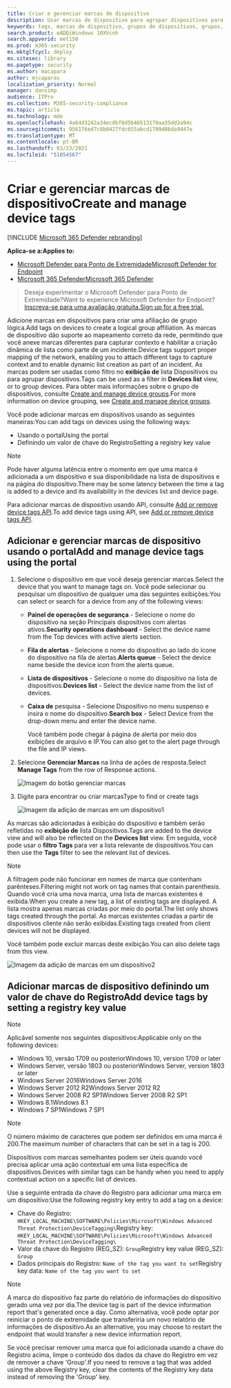 ```yaml
---
title: Criar e gerenciar marcas de dispositivo
description: Usar marcas de dispositivo para agrupar dispositivos para capturar contexto e habilitar a criação de listas dinâmicas como parte de um incidente
keywords: tags, marcas de dispositivo, grupos de dispositivos, grupos, correção, nível, regras, grupo aad, função, atribuir, classificação
search.product: eADQiWindows 10XVcnh
search.appverid: met150
ms.prod: m365-security
ms.mktglfcycl: deploy
ms.sitesec: library
ms.pagetype: security
ms.author: macapara
author: mjcaparas
localization_priority: Normal
manager: dansimp
audience: ITPro
ms.collection: M365-security-compliance
ms.topic: article
ms.technology: mde
ms.openlocfilehash: 4a64d3242a34ec8bf6d5646513170aa35dd3a94c
ms.sourcegitcommit: 956176ed7c8b8427fdc655abcd1709d86da9447e
ms.translationtype: MT
ms.contentlocale: pt-BR
ms.lasthandoff: 03/23/2021
ms.locfileid: "51054567"
---
```

# <a name="create-and-manage-device-tags"></a><span data-ttu-id="030f2-104">Criar e gerenciar marcas de dispositivo</span><span class="sxs-lookup"><span data-stu-id="030f2-104">Create and manage device tags</span></span>

[!INCLUDE [Microsoft 365 Defender rebranding](../../includes/microsoft-defender.md)]

<span data-ttu-id="030f2-105">**Aplica-se a:**</span><span class="sxs-lookup"><span data-stu-id="030f2-105">**Applies to:**</span></span>
- [<span data-ttu-id="030f2-106">Microsoft Defender para Ponto de Extremidade</span><span class="sxs-lookup"><span data-stu-id="030f2-106">Microsoft Defender for Endpoint</span></span>](https://go.microsoft.com/fwlink/p/?linkid=2146631)
- [<span data-ttu-id="030f2-107">Microsoft 365 Defender</span><span class="sxs-lookup"><span data-stu-id="030f2-107">Microsoft 365 Defender</span></span>](https://go.microsoft.com/fwlink/?linkid=2118804)

> <span data-ttu-id="030f2-108">Deseja experimentar o Microsoft Defender para Ponto de Extremidade?</span><span class="sxs-lookup"><span data-stu-id="030f2-108">Want to experience Microsoft Defender for Endpoint?</span></span> [<span data-ttu-id="030f2-109">Inscreva-se para uma avaliação gratuita.</span><span class="sxs-lookup"><span data-stu-id="030f2-109">Sign up for a free trial.</span></span>](https://www.microsoft.com/microsoft-365/windows/microsoft-defender-atp?ocid=docs-wdatp-exposedapis-abovefoldlink)

<span data-ttu-id="030f2-110">Adicione marcas em dispositivos para criar uma afiliação de grupo lógica.</span><span class="sxs-lookup"><span data-stu-id="030f2-110">Add tags on devices to create a logical group affiliation.</span></span> <span data-ttu-id="030f2-111">As marcas de dispositivo dão suporte ao mapeamento correto da rede, permitindo que você anexe marcas diferentes para capturar contexto e habilitar a criação dinâmica de lista como parte de um incidente.</span><span class="sxs-lookup"><span data-stu-id="030f2-111">Device tags support proper mapping of the network, enabling you to attach different tags to capture context and to enable dynamic list creation as part of an incident.</span></span> <span data-ttu-id="030f2-112">As marcas podem ser usadas como filtro no **exibição de** lista Dispositivos ou para agrupar dispositivos.</span><span class="sxs-lookup"><span data-stu-id="030f2-112">Tags can be used as a filter in **Devices list** view, or to group devices.</span></span> <span data-ttu-id="030f2-113">Para obter mais informações sobre o grupo de dispositivos, consulte [Create and manage device groups](machine-groups.md).</span><span class="sxs-lookup"><span data-stu-id="030f2-113">For more information on device grouping, see [Create and manage device groups](machine-groups.md).</span></span>

<span data-ttu-id="030f2-114">Você pode adicionar marcas em dispositivos usando as seguintes maneiras:</span><span class="sxs-lookup"><span data-stu-id="030f2-114">You can add tags on devices using the following ways:</span></span>

- <span data-ttu-id="030f2-115">Usando o portal</span><span class="sxs-lookup"><span data-stu-id="030f2-115">Using the portal</span></span>
- <span data-ttu-id="030f2-116">Definindo um valor de chave do Registro</span><span class="sxs-lookup"><span data-stu-id="030f2-116">Setting a registry key value</span></span>

> [!NOTE]
> <span data-ttu-id="030f2-117">Pode haver alguma latência entre o momento em que uma marca é adicionada a um dispositivo e sua disponibilidade na lista de dispositivos e na página do dispositivo.</span><span class="sxs-lookup"><span data-stu-id="030f2-117">There may be some latency between the time a tag is added to a device and its availability in the devices list and device page.</span></span>  

<span data-ttu-id="030f2-118">Para adicionar marcas de dispositivo usando API, consulte [Add or remove device tags API](add-or-remove-machine-tags.md).</span><span class="sxs-lookup"><span data-stu-id="030f2-118">To add device tags using API, see [Add or remove device tags API](add-or-remove-machine-tags.md).</span></span>

## <a name="add-and-manage-device-tags-using-the-portal"></a><span data-ttu-id="030f2-119">Adicionar e gerenciar marcas de dispositivo usando o portal</span><span class="sxs-lookup"><span data-stu-id="030f2-119">Add and manage device tags using the portal</span></span>

1. <span data-ttu-id="030f2-120">Selecione o dispositivo em que você deseja gerenciar marcas.</span><span class="sxs-lookup"><span data-stu-id="030f2-120">Select the device that you want to manage tags on.</span></span> <span data-ttu-id="030f2-121">Você pode selecionar ou pesquisar um dispositivo de qualquer uma das seguintes exibições:</span><span class="sxs-lookup"><span data-stu-id="030f2-121">You can select or search for a device from any of the following views:</span></span>

   - <span data-ttu-id="030f2-122">**Painel de operações de segurança** - Selecione o nome do dispositivo na seção Principais dispositivos com alertas ativos.</span><span class="sxs-lookup"><span data-stu-id="030f2-122">**Security operations dashboard** - Select the device name from the Top devices with active alerts section.</span></span>
   - <span data-ttu-id="030f2-123">**Fila de alertas** - Selecione o nome do dispositivo ao lado do ícone do dispositivo na fila de alertas.</span><span class="sxs-lookup"><span data-stu-id="030f2-123">**Alerts queue** - Select the device name beside the device icon from the alerts queue.</span></span>
   - <span data-ttu-id="030f2-124">**Lista de dispositivos** - Selecione o nome do dispositivo na lista de dispositivos.</span><span class="sxs-lookup"><span data-stu-id="030f2-124">**Devices list** - Select the device name from the list of devices.</span></span>
   - <span data-ttu-id="030f2-125">**Caixa de** pesquisa - Selecione Dispositivo no menu suspenso e insira o nome do dispositivo.</span><span class="sxs-lookup"><span data-stu-id="030f2-125">**Search box** - Select Device from the drop-down menu and enter the device name.</span></span>

     <span data-ttu-id="030f2-126">Você também pode chegar à página de alerta por meio dos exibições de arquivo e IP.</span><span class="sxs-lookup"><span data-stu-id="030f2-126">You can also get to the alert page through the file and IP views.</span></span>

2. <span data-ttu-id="030f2-127">Selecione **Gerenciar Marcas** na linha de ações de resposta.</span><span class="sxs-lookup"><span data-stu-id="030f2-127">Select **Manage Tags** from the row of Response actions.</span></span>

    ![Imagem do botão gerenciar marcas](images/manage-tags.png)

3. <span data-ttu-id="030f2-129">Digite para encontrar ou criar marcas</span><span class="sxs-lookup"><span data-stu-id="030f2-129">Type to find or create tags</span></span>

    ![Imagem da adição de marcas em um dispositivo1](images/new-tags.png)

<span data-ttu-id="030f2-131">As marcas são adicionadas à exibição do dispositivo e também serão refletidas no **exibição de** lista Dispositivos.</span><span class="sxs-lookup"><span data-stu-id="030f2-131">Tags are added to the device view and will also be reflected on the **Devices list** view.</span></span> <span data-ttu-id="030f2-132">Em seguida, você pode usar o **filtro Tags** para ver a lista relevante de dispositivos.</span><span class="sxs-lookup"><span data-stu-id="030f2-132">You can then use the **Tags** filter to see the relevant list of devices.</span></span>

>[!NOTE]
> <span data-ttu-id="030f2-133">A filtragem pode não funcionar em nomes de marca que contenham parênteses.</span><span class="sxs-lookup"><span data-stu-id="030f2-133">Filtering might not work on tag names that contain parenthesis.</span></span><br>
> <span data-ttu-id="030f2-134">Quando você cria uma nova marca, uma lista de marcas existentes é exibida.</span><span class="sxs-lookup"><span data-stu-id="030f2-134">When you create a new tag, a list of existing tags are displayed.</span></span> <span data-ttu-id="030f2-135">A lista mostra apenas marcas criadas por meio do portal.</span><span class="sxs-lookup"><span data-stu-id="030f2-135">The list only shows tags created through the portal.</span></span> <span data-ttu-id="030f2-136">As marcas existentes criadas a partir de dispositivos cliente não serão exibidas.</span><span class="sxs-lookup"><span data-stu-id="030f2-136">Existing tags created from client devices will not be displayed.</span></span>

<span data-ttu-id="030f2-137">Você também pode excluir marcas deste exibição.</span><span class="sxs-lookup"><span data-stu-id="030f2-137">You can also delete tags from this view.</span></span>

![Imagem da adição de marcas em um dispositivo2](images/more-manage-tags.png)

## <a name="add-device-tags-by-setting-a-registry-key-value"></a><span data-ttu-id="030f2-139">Adicionar marcas de dispositivo definindo um valor de chave do Registro</span><span class="sxs-lookup"><span data-stu-id="030f2-139">Add device tags by setting a registry key value</span></span>

>[!NOTE]
> <span data-ttu-id="030f2-140">Aplicável somente nos seguintes dispositivos:</span><span class="sxs-lookup"><span data-stu-id="030f2-140">Applicable only on the following devices:</span></span>
>- <span data-ttu-id="030f2-141">Windows 10, versão 1709 ou posterior</span><span class="sxs-lookup"><span data-stu-id="030f2-141">Windows 10, version 1709 or later</span></span>
>- <span data-ttu-id="030f2-142">Windows Server, versão 1803 ou posterior</span><span class="sxs-lookup"><span data-stu-id="030f2-142">Windows Server, version 1803 or later</span></span>
>- <span data-ttu-id="030f2-143">Windows Server 2016</span><span class="sxs-lookup"><span data-stu-id="030f2-143">Windows Server 2016</span></span>
>- <span data-ttu-id="030f2-144">Windows Server 2012 R2</span><span class="sxs-lookup"><span data-stu-id="030f2-144">Windows Server 2012 R2</span></span>
>- <span data-ttu-id="030f2-145">Windows Server 2008 R2 SP1</span><span class="sxs-lookup"><span data-stu-id="030f2-145">Windows Server 2008 R2 SP1</span></span>
>- <span data-ttu-id="030f2-146">Windows 8.1</span><span class="sxs-lookup"><span data-stu-id="030f2-146">Windows 8.1</span></span>
>- <span data-ttu-id="030f2-147">Windows 7 SP1</span><span class="sxs-lookup"><span data-stu-id="030f2-147">Windows 7 SP1</span></span>

> [!NOTE] 
> <span data-ttu-id="030f2-148">O número máximo de caracteres que podem ser definidos em uma marca é 200.</span><span class="sxs-lookup"><span data-stu-id="030f2-148">The maximum number of characters that can be set in a tag is 200.</span></span>

<span data-ttu-id="030f2-149">Dispositivos com marcas semelhantes podem ser úteis quando você precisa aplicar uma ação contextual em uma lista específica de dispositivos.</span><span class="sxs-lookup"><span data-stu-id="030f2-149">Devices with similar tags can be handy when you need to apply contextual action on a specific list of devices.</span></span>

<span data-ttu-id="030f2-150">Use a seguinte entrada da chave do Registro para adicionar uma marca em um dispositivo:</span><span class="sxs-lookup"><span data-stu-id="030f2-150">Use the following registry key entry to add a tag on a device:</span></span>

- <span data-ttu-id="030f2-151">Chave do Registro: `HKEY_LOCAL_MACHINE\SOFTWARE\Policies\Microsoft\Windows Advanced Threat Protection\DeviceTagging\`</span><span class="sxs-lookup"><span data-stu-id="030f2-151">Registry key: `HKEY_LOCAL_MACHINE\SOFTWARE\Policies\Microsoft\Windows Advanced Threat Protection\DeviceTagging\`</span></span>
- <span data-ttu-id="030f2-152">Valor da chave do Registro (REG_SZ): `Group`</span><span class="sxs-lookup"><span data-stu-id="030f2-152">Registry key value (REG_SZ): `Group`</span></span>
- <span data-ttu-id="030f2-153">Dados principais do Registro: `Name of the tag you want to set`</span><span class="sxs-lookup"><span data-stu-id="030f2-153">Registry key data: `Name of the tag you want to set`</span></span>

>[!NOTE]
><span data-ttu-id="030f2-154">A marca do dispositivo faz parte do relatório de informações do dispositivo gerado uma vez por dia.</span><span class="sxs-lookup"><span data-stu-id="030f2-154">The device tag is part of the device information report that's generated once a day.</span></span> <span data-ttu-id="030f2-155">Como alternativa, você pode optar por reiniciar o ponto de extremidade que transferiria um novo relatório de informações de dispositivo.</span><span class="sxs-lookup"><span data-stu-id="030f2-155">As an alternative, you may choose to restart the endpoint that would transfer a new device information report.</span></span>
> 
> <span data-ttu-id="030f2-156">Se você precisar remover uma marca que foi adicionada usando a chave do Registro acima, limpe o conteúdo dos dados da chave do Registro em vez de remover a chave 'Group'.</span><span class="sxs-lookup"><span data-stu-id="030f2-156">If you need to remove a tag that was added using the above Registry key, clear the contents of the Registry key data instead of removing the 'Group' key.</span></span>
